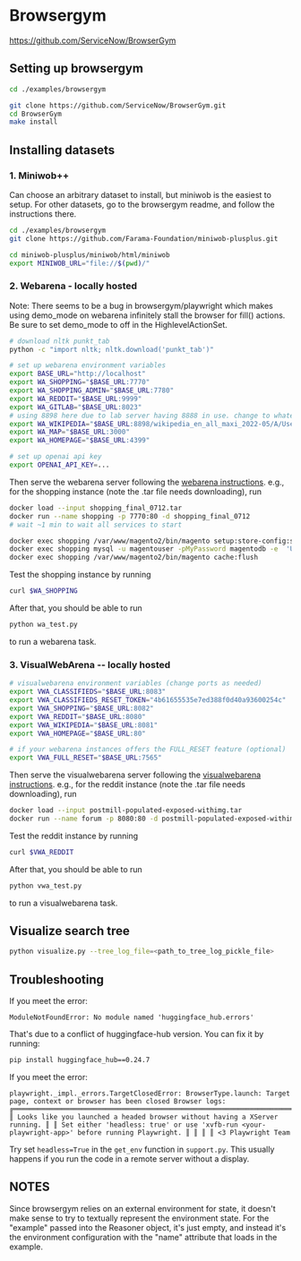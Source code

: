 # Browsergym

https://github.com/ServiceNow/BrowserGym

## Setting up browsergym

```bash
cd ./examples/browsergym

git clone https://github.com/ServiceNow/BrowserGym.git
cd BrowserGym
make install
```

## Installing datasets

### 1. Miniwob++

Can choose an arbitrary dataset to install, but miniwob is the easiest to setup.
For other datasets, go to the browsergym readme, and follow the instructions there.

```bash
cd ./examples/browsergym
git clone https://github.com/Farama-Foundation/miniwob-plusplus.git

cd miniwob-plusplus/miniwob/html/miniwob
export MINIWOB_URL="file://$(pwd)/"
```

### 2. Webarena - locally hosted

Note: There seems to be a bug in browsergym/playwright which makes using demo_mode on webarena infinitely stall the browser for fill() actions. Be sure to set demo_mode to off in the HighlevelActionSet.

```bash
# download nltk punkt_tab
python -c "import nltk; nltk.download('punkt_tab')"

# set up webarena environment variables
export BASE_URL="http://localhost"
export WA_SHOPPING="$BASE_URL:7770"
export WA_SHOPPING_ADMIN="$BASE_URL:7780"
export WA_REDDIT="$BASE_URL:9999"
export WA_GITLAB="$BASE_URL:8023"
# using 8898 here due to lab server having 8888 in use. change to whatever port configured for webarena wikipedia
export WA_WIKIPEDIA="$BASE_URL:8898/wikipedia_en_all_maxi_2022-05/A/User:The_other_Kiwix_guy/Landing"
export WA_MAP="$BASE_URL:3000"
export WA_HOMEPAGE="$BASE_URL:4399"

# set up openai api key
export OPENAI_API_KEY=...
```

Then serve the webarena server following the [webarena instructions](https://github.com/web-arena-x/webarena/blob/main/environment_docker/README.md). e.g., for the shopping instance (note the .tar file needs downloading), run

```bash
docker load --input shopping_final_0712.tar
docker run --name shopping -p 7770:80 -d shopping_final_0712
# wait ~1 min to wait all services to start

docker exec shopping /var/www/magento2/bin/magento setup:store-config:set --base-url="${WA_SHOPPING}" # no trailing slash
docker exec shopping mysql -u magentouser -pMyPassword magentodb -e  'UPDATE core_config_data SET value="${WA_SHOPPING}" WHERE path = "web/secure/base_url";'
docker exec shopping /var/www/magento2/bin/magento cache:flush
```

Test the shopping instance by running

```bash
curl $WA_SHOPPING
```

After that, you should be able to run

```bash
python wa_test.py
```

to run a webarena task.

### 3. VisualWebArena -- locally hosted

```bash
# visualwebarena environment variables (change ports as needed)
export VWA_CLASSIFIEDS="$BASE_URL:8083"
export VWA_CLASSIFIEDS_RESET_TOKEN="4b61655535e7ed388f0d40a93600254c"
export VWA_SHOPPING="$BASE_URL:8082"
export VWA_REDDIT="$BASE_URL:8080"
export VWA_WIKIPEDIA="$BASE_URL:8081"
export VWA_HOMEPAGE="$BASE_URL:80"

# if your webarena instances offers the FULL_RESET feature (optional)
export VWA_FULL_RESET="$BASE_URL:7565"
```

Then serve the visualwebarena server following the [visualwebarena instructions](https://github.com/web-arena-x/visualwebarena/blob/main/environment_docker/README.md). e.g., for the reddit instance (note the .tar file needs downloading), run

```bash
docker load --input postmill-populated-exposed-withimg.tar
docker run --name forum -p 8080:80 -d postmill-populated-exposed-withimg
```

Test the reddit instance by running

```bash
curl $VWA_REDDIT
```

After that, you should be able to run

```bash
python vwa_test.py
```

to run a visualwebarena task.

## Visualize search tree

```bash
python visualize.py --tree_log_file=<path_to_tree_log_pickle_file>
```

## Troubleshooting

If you meet the error:

```
ModuleNotFoundError: No module named 'huggingface_hub.errors'
```

That's due to a conflict of huggingface-hub version. You can fix it by running:

```bash
pip install huggingface_hub==0.24.7
```

If you meet the error:

```
playwright._impl._errors.TargetClosedError: BrowserType.launch: Target page, context or browser has been closed Browser logs: ╔════════════════════════════════════════════════════════════════════════════════════════════════╗ ║ Looks like you launched a headed browser without having a XServer running. ║ ║ Set either 'headless: true' or use 'xvfb-run <your-playwright-app>' before running Playwright. ║ ║ ║ ║ <3 Playwright Team
```

Try set `headless=True` in the `get_env` function in `support.py`. This usually happens if you run the code in a remote server without a display.

## NOTES

Since browsergym relies on an external environment for state, it doesn't make sense to try to textually represent the environment state. For the "example" passed into the Reasoner object, it's just empty, and instead it's the environment configuration with the "name" attribute that loads in the example.
